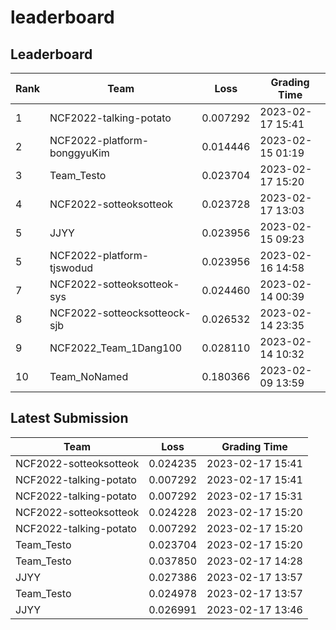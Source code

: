 
# leaderboard
## Leaderboard
|Rank|Team|Loss|Grading Time|
|----|----|----|------------|
|1|NCF2022-talking-potato|0.007292|2023-02-17 15:41|
|2|NCF2022-platform-bonggyuKim|0.014446|2023-02-15 01:19|
|3|Team_Testo|0.023704|2023-02-17 15:20|
|4|NCF2022-sotteoksotteok|0.023728|2023-02-17 13:03|
|5|JJYY|0.023956|2023-02-15 09:23|
|5|NCF2022-platform-tjswodud|0.023956|2023-02-16 14:58|
|7|NCF2022-sotteoksotteok-sys|0.024460|2023-02-14 00:39|
|8|NCF2022-sotteocksotteock-sjb|0.026532|2023-02-14 23:35|
|9|NCF2022_Team_1Dang100|0.028110|2023-02-14 10:32|
|10|Team_NoNamed|0.180366|2023-02-09 13:59|

## Latest Submission
|Team|Loss|Grading Time|
|----|----|------------|
|NCF2022-sotteoksotteok|0.024235|2023-02-17 15:41|
|NCF2022-talking-potato|0.007292|2023-02-17 15:41|
|NCF2022-talking-potato|0.007292|2023-02-17 15:31|
|NCF2022-sotteoksotteok|0.024228|2023-02-17 15:20|
|NCF2022-talking-potato|0.007292|2023-02-17 15:20|
|Team_Testo|0.023704|2023-02-17 15:20|
|Team_Testo|0.037850|2023-02-17 14:28|
|JJYY|0.027386|2023-02-17 13:57|
|Team_Testo|0.024978|2023-02-17 13:57|
|JJYY|0.026991|2023-02-17 13:46|
